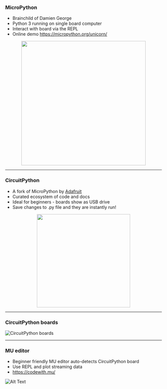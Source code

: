 ### MicroPython

* Brainchild of Damien George
* Python 3 running on single board computer
* Interact with board via the REPL
* Online demo https://micropython.org/unicorn/

<p align="center">
<img src="https://www.robotfreak.de/blog/wp-content/uploads/2016/12/MicroPython-Logo.jpg" width="400">
</p>

---

### CircuitPython

* A fork of MicroPython by [Adafruit](https://learn.adafruit.com/welcome-to-circuitpython/what-is-circuitpython)
* Curated ecosystem of code and docs
* Ideal for beginners - boards show as USB drive
* Save changes to .py file and they are instantly run!

<p align="center">
<img src="https://cdn-shop.adafruit.com/1200x900/3403-04.jpg" width="300">
</p>

---

### CircuitPython boards

![CircuitPython boards](https://cdn-learn.adafruit.com/guides/cropped_images/000/001/997/medium640/Micros2.jpg)

---

### MU editor

- Beginner friendly MU editor auto-detects CircuitPython board
- Use REPL and plot streaming data
- https://codewith.mu/

![Alt Text](https://codewith.mu/img/en/mu.gif)
